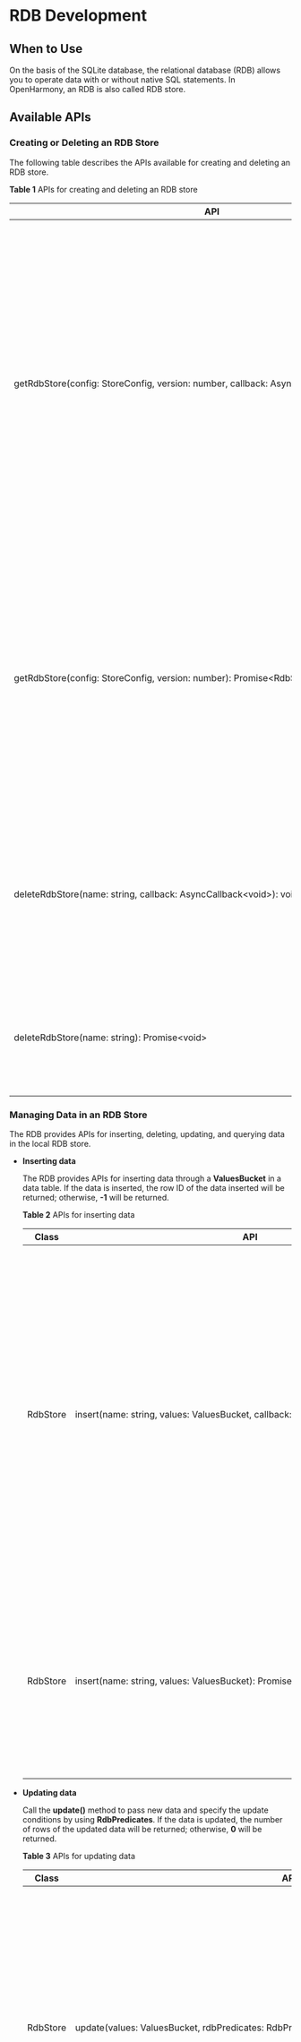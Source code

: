 # RDB Development

## When to Use

On the basis of the SQLite database, the relational database (RDB) allows you to operate data with or without native SQL statements. In OpenHarmony, an RDB is also called RDB store.


## Available APIs

### Creating or Deleting an RDB Store

The following table describes the APIs available for creating and deleting an RDB store.

**Table 1** APIs for creating and deleting an RDB store

| API                                                          | Description                                                  |
| ------------------------------------------------------------ | ------------------------------------------------------------ |
| getRdbStore(config:&nbsp;StoreConfig,&nbsp;version:&nbsp;number,&nbsp;callback:&nbsp;AsyncCallback&lt;RdbStore&gt;):&nbsp;void | Obtains an RDB store. This method uses a callback to return the result. You can set parameters for the RDB store based on service requirements, and then call APIs to perform data operations.<br>-&nbsp;**config**: configuration of the RDB store.<br>-&nbsp;**version**: RDB version.<br>-&nbsp;**callback**: callback invoked to return the RDB store obtained. |
| getRdbStore(config:&nbsp;StoreConfig,&nbsp;version:&nbsp;number):&nbsp;Promise&lt;RdbStore&gt; | Obtains an RDB store. This method uses a promise to return the result. You can set parameters for the RDB store based on service requirements, and then call APIs to perform data operations.<br>-&nbsp;**config**: configuration of the RDB store.<br>-&nbsp;**version**: RDB version. |
| deleteRdbStore(name:&nbsp;string,&nbsp;callback:&nbsp;AsyncCallback&lt;void&gt;):&nbsp;void | Deletes an RDB store. This method uses a callback to return the result. <br>-&nbsp;**name**: RDB store to delete.<br>-&nbsp;**callback**: callback invoked to return the result. |
| deleteRdbStore(name:&nbsp;string):&nbsp;Promise&lt;void&gt;  | Deletes an RDB store. This method uses a promise to return the result.<br>-&nbsp;**name**: RDB store to delete. |

### Managing Data in an RDB Store

The RDB provides APIs for inserting, deleting, updating, and querying data in the local RDB store.

- **Inserting data**
  
  The RDB provides APIs for inserting data through a **ValuesBucket** in a data table. If the data is inserted, the row ID of the data inserted will be returned; otherwise, **-1** will be returned.
  
  **Table 2** APIs for inserting data
  
  | Class    | API                                                          | Description                                                  |
  | -------- | ------------------------------------------------------------ | ------------------------------------------------------------ |
  | RdbStore | insert(name:&nbsp;string,&nbsp;values:&nbsp;ValuesBucket,&nbsp;callback:&nbsp;AsyncCallback&lt;number&gt;):void | Inserts a row of data into a table. This method uses a callback to return the result.<br>-&nbsp;**name**: name of the target table.<br>-&nbsp;**values**: data to be inserted into the table.<br>-&nbsp;**callback**: callback invoked to return the result. If the operation is successful, the row ID will be returned. Otherwise, **-1** will be returned. |
  | RdbStore | insert(name:&nbsp;string,&nbsp;values:&nbsp;ValuesBucket):&nbsp;Promise&lt;number&gt; | Inserts a row of data into a table. This method uses a promise to return the result.<br>-&nbsp;**name**: name of the target table.<br>-&nbsp;**values**: data to be inserted into the table. |
  
- **Updating data**
  
  Call the **update()** method to pass new data and specify the update conditions by using **RdbPredicates**. If the data is updated, the number of rows of the updated data will be returned; otherwise, **0** will be returned.
  
  **Table 3** APIs for updating data
  
  | Class    | API                                                          | Description                                                  |
  | -------- | ------------------------------------------------------------ | ------------------------------------------------------------ |
  | RdbStore | update(values:&nbsp;ValuesBucket,&nbsp;rdbPredicates:&nbsp;RdbPredicates,&nbsp;callback:&nbsp;AsyncCallback&lt;number&gt;):void | Updates data in the RDB store based on the specified **RdbPredicates** object. This method uses a callback to return the result.<br>-&nbsp;**values**: data to update, which is stored in a **ValuesBucket**.<br>-&nbsp;**rdbPredicates**: conditions for updating data.<br>-&nbsp;**callback**: callback invoked to return the number of rows updated. |
  | RdbStore | update(values:&nbsp;ValuesBucket,&nbsp;rdbPredicates:&nbsp;RdbPredicates):&nbsp;Promise\<number> | Updates data in the RDB store based on the specified **RdbPredicates** object. This method uses a promise to return the result.<br>-&nbsp;**values**: data to update, which is stored in a **ValuesBucket**.<br>-&nbsp;**rdbPredicates**: conditions for updating data. |
  
- **Deleting data**
  
  Call the **delete()** method to delete data meeting the conditions specified by **RdbPredicates**. If the data is deleted, the number of rows of the deleted data will be returned; otherwise, **0** will be returned.
  
  **Table 4** APIs for deleting data
  
  | Class    | API                                                          | Description                                                  |
  | -------- | ------------------------------------------------------------ | ------------------------------------------------------------ |
  | RdbStore | delete(rdbPredicates:&nbsp;RdbPredicates,&nbsp;callback:&nbsp;AsyncCallback&lt;number&gt;):void | Deletes data from the RDB store based on the specified **RdbPredicates** object. This method uses a callback to return the result.<br>-&nbsp;**rdbPredicates**: conditions for deleting data.<br>-&nbsp;**callback**: callback invoked to return the number of rows deleted. |
  | RdbStore | delete(rdbPredicates:&nbsp;RdbPredicates):&nbsp;Promise      | Deletes data from the RDB store based on the specified **RdbPredicates** object. This method uses a promise to return the result.<br>-&nbsp;**rdbPredicates**: conditions for deleting data. |
  
- **Querying data**

  You can query data in an RDB store in either of the following ways:

  - Call the **query()** method to query data based on the predicates, without passing any SQL statement.
  - Run the native SQL statement.

  **Table 5** APIs for querying data

  | Class    | API                                                          | Description                                                  |
  | -------- | ------------------------------------------------------------ | ------------------------------------------------------------ |
  | RdbStore | query(rdbPredicates:&nbsp;RdbPredicates,&nbsp;columns:&nbsp;Array,&nbsp;callback:&nbsp;AsyncCallback&lt;ResultSet&gt;):&nbsp;void | Queries data in the RDB store based on the specified **RdbPredicates** object. This method uses a callback to return the result.<br>-&nbsp;**rdbPredicates**: conditions for querying data.<br>-&nbsp;**columns**: columns to query. If this parameter is not specified, the query applies to all columns.<br>-&nbsp;**callback**: callback invoked to return the result. If the operation is successful, a **ResultSet** object will be returned. |
  | RdbStore | query(rdbPredicates:&nbsp;RdbPredicates,&nbsp;columns:&nbsp;Array):&nbsp;Promise&lt;ResultSet&gt; | Queries data in the RDB store based on the specified **RdbPredicates** object. This method uses a promise to return the result.<br>-&nbsp;**rdbPredicates**: conditions for querying data.<br>-&nbsp;**columns**: columns to query. If this parameter is not specified, the query applies to all columns. |
  | RdbStore | querySql(sql:&nbsp;string,&nbsp;bindArgs:&nbsp;Array&lt;ValueType&gt;,&nbsp;callback:&nbsp;AsyncCallback&lt;ResultSet&gt;):void | Queries data in the RDB store using the specified SQL statement. This method uses a callback to return the result.<br>-&nbsp;**sql**: SQL statement.<br>-&nbsp;**bindArgs**: arguments in the SQL statement.<br>-&nbsp;**callback**: callback invoked to return the result. If the operation is successful, a **ResultSet** object will be returned. |
  | RdbStore | querySql(sql:&nbsp;string,&nbsp;bindArgs?:&nbsp;Array&lt;ValueType&gt;):Promise&lt;ResultSet&gt; | Queries data in the RDB store using the specified SQL statement. This method uses a promise to return the result.<br>-&nbsp;**sql**: SQL statement.<br>-&nbsp;**bindArgs**: arguments in the SQL statement. |

### Using Predicates

The RDB provides **RdbPredicates** for you to set database operation conditions.

**Table 6** APIs for using RDB store predicates

| Class         | API                                                          | Description                                                  |
| ------------- | ------------------------------------------------------------ | ------------------------------------------------------------ |
| RdbPredicates | inDevices(devices: Array\<string>): RdbPredicates            | Specifies remote devices on the network with RDB stores to be synchronized.<br>-&nbsp;**devices**: IDs of the remote devices on the network.<br>-&nbsp;**RdbPredicates**: returns a **RdbPredicates** object that matches the specified field. |
| RdbPredicates | inAllDevices(): RdbPredicates                                | Connects to all remote devices on the network with RDB stores to be synchronized.<br>-&nbsp;**RdbPredicates**: returns a **RdbPredicates** object that matches the specified field. |
| RdbPredicates | equalTo(field:&nbsp;string,&nbsp;value:&nbsp;ValueType):&nbsp;RdbPredicates | Sets the **RdbPredicates** to match the field with data type **ValueType** and value equal to the specified value.<br>-&nbsp;**field**: column name in the database table.<br>-&nbsp;**value**: value specified.<br>-&nbsp;**RdbPredicates**: returns a **RdbPredicates** object that matches the specified field. |
| RdbPredicates | notEqualTo(field:&nbsp;string,&nbsp;value:&nbsp;ValueType):&nbsp;RdbPredicates | Sets the **RdbPredicates** to match the field with data type **ValueType** and value not equal to the specified value.<br>-&nbsp;**field**: column name in the database table.<br>-&nbsp;**value**: value specified.<br>-&nbsp;**RdbPredicates**: returns a **RdbPredicates** object that matches the specified field. |
| RdbPredicates | beginWrap():&nbsp;RdbPredicates                              | Adds a left parenthesis to the **RdbPredicates**.<br>-&nbsp;**RdbPredicates**: returns a **RdbPredicates** with a left parenthesis. |
| RdbPredicates | endWrap():&nbsp;RdbPredicates                                | Adds a right parenthesis to the **RdbPredicates**.<br>-&nbsp;**RdbPredicates**: returns a **RdbPredicates** with a right parenthesis. |
| RdbPredicates | or():&nbsp;RdbPredicates                                     | Adds the OR condition to the **RdbPredicates**.<br>-&nbsp;**RdbPredicates**: returns a **RdbPredicates** with the OR condition. |
| RdbPredicates | and():&nbsp;RdbPredicates                                    | Adds the AND condition to the **RdbPredicates**.<br>-&nbsp;**RdbPredicates**: returns a **RdbPredicates** with the AND condition. |
| RdbPredicates | contains(field:&nbsp;string,&nbsp;value:&nbsp;string):&nbsp;RdbPredicats | Sets the **RdbPredicates** to match a string containing the specified value.<br>-&nbsp;**field**: column name in the database table.<br>-&nbsp;**value**: value specified.<br>-&nbsp;**RdbPredicates**: returns a **RdbPredicates** object that matches the specified string. |
| RdbPredicates | beginsWith(field:&nbsp;string,&nbsp;value:&nbsp;string):&nbsp;RdbPredicates | Sets the **RdbPredicates** to match a string that starts with the specified value.<br>-&nbsp;**field**: column name in the database table.<br>-&nbsp;**value**: value specified.<br>-&nbsp;**RdbPredicates**: returns a **RdbPredicates** object that matches the specified field. |
| RdbPredicates | endsWith(field:&nbsp;string,&nbsp;value:&nbsp;string):&nbsp;RdbPredicates | Sets the **RdbPredicates** to match a string that ends with the specified value.<br>-&nbsp;**field**: column name in the database table.<br>-&nbsp;**value**: value specified.<br>-&nbsp;**RdbPredicates**: returns a **RdbPredicates** object that matches the specified field. |
| RdbPredicates | isNull(field:&nbsp;string):&nbsp;RdbPredicates               | Sets the **RdbPredicates** to match the field whose value is null.<br>-&nbsp;**field**: column name in the database table.<br>-&nbsp;**RdbPredicates**: returns a **RdbPredicates** object that matches the specified field. |
| RdbPredicates | isNotNull(field:&nbsp;string):&nbsp;RdbPredicates            | Sets the **RdbPredicates** to match the field whose value is not null.<br>-&nbsp;**field**: column name in the database table.<br>-&nbsp;**RdbPredicates**: returns a **RdbPredicates** object that matches the specified field. |
| RdbPredicates | like(field:&nbsp;string,&nbsp;value:&nbsp;string):&nbsp;RdbPredicates | Sets the **RdbPredicates** to match a string that is similar to the specified value.<br>-&nbsp;**field**: column name in the database table.<br>-&nbsp;**value**: value specified.<br>-&nbsp;**RdbPredicates**: returns a **RdbPredicates** object that matches the specified field. |
| RdbPredicates | glob(field:&nbsp;string,&nbsp;value:&nbsp;string):&nbsp;RdbPredicates | Sets the **RdbPredicates** to match the specified string.<br>-&nbsp;**field**: column name in the database table.<br>-&nbsp;**value**: value specified.<br>-&nbsp;**RdbPredicates**: returns a **RdbPredicates** object that matches the specified field. |
| RdbPredicates | between(field:&nbsp;string,&nbsp;low:&nbsp;ValueType,&nbsp;high:&nbsp;ValueType):&nbsp;RdbPredicates | Sets the **RdbPredicates** to match the field with data type **ValueType** and value within the specified range.<br>-&nbsp;**field**: column name in the database table.<br>-&nbsp;**low**: minimum value that matches the **RdbPredicates**.<br>-&nbsp;**high**: maximum value that matches the **RdbPredicates**.<br>-&nbsp;**RdbPredicates**: returns a **RdbPredicates** object that matches the specified field. |
| RdbPredicates | notBetween(field:&nbsp;string,&nbsp;low:&nbsp;ValueType,&nbsp;high:&nbsp;ValueType):&nbsp;RdbPredicates | Sets the **RdbPredicates** to match the field with data type **ValueType** and value out of the specified range.<br>-&nbsp;**field**: column name in the database table.<br>-&nbsp;**low**: minimum value that matches the **RdbPredicates**.<br>-&nbsp;**high**: maximum value that matches the **RdbPredicates**.<br>-&nbsp;**RdbPredicates**: returns a **RdbPredicates** object that matches the specified field. |
| RdbPredicates | greaterThan(field:&nbsp;string,&nbsp;value:&nbsp;ValueType):&nbsp;RdbPredicatesgr | Sets the **RdbPredicates** to match the field with data type **ValueType** and value greater than the specified value.<br>-&nbsp;**field**: column name in the database table.<br>-&nbsp;**value**: value specified.<br>-&nbsp;**RdbPredicates**: returns a **RdbPredicates** object that matches the specified field. |
| RdbPredicates | lessThan(field:&nbsp;string,&nbsp;value:&nbsp;ValueType):&nbsp;RdbPredicates | Sets the **RdbPredicates** to match the field with data type **ValueType** and value less than the specified value.<br>-&nbsp;**field**: column name in the database table.<br>-&nbsp;**value**: value specified.<br>-&nbsp;**RdbPredicates**: returns a **RdbPredicates** object that matches the specified field. |
| RdbPredicates | greaterThanOrEqualTo(field:&nbsp;string,&nbsp;value:&nbsp;ValueType):&nbsp;RdbPredicates | Sets the **RdbPredicates** to match the field with data type **ValueType** and value greater than or equal to the specified value.<br>-&nbsp;**field**: column name in the database table.<br>-&nbsp;**value**: value specified.<br>-&nbsp;**RdbPredicates**: returns a **RdbPredicates** object that matches the specified field. |
| RdbPredicates | lessThanOrEqualTo(field:&nbsp;string,&nbsp;value:&nbsp;ValueType):&nbsp;RdbPredicates | Sets the **RdbPredicates** to match the field with data type **ValueType** and value less than or equal to the specified value.<br>-&nbsp;**field**: column name in the database table.<br>-&nbsp;**value**: value specified.<br>-&nbsp;**RdbPredicates**: returns a **RdbPredicates** object that matches the specified field. |
| RdbPredicates | orderByAsc(field:&nbsp;string):&nbsp;RdbPredicates           | Sets the **RdbPredicates** to match the column with values sorted in ascending order.<br>-&nbsp;**field**: column name in the database table.<br>-&nbsp;**RdbPredicates**: returns a **RdbPredicates** object that matches the specified field. |
| RdbPredicates | orderByDesc(field:&nbsp;string):&nbsp;RdbPredicates          | Sets the **RdbPredicates** to match the column with values sorted in descending order.<br>-&nbsp;**field**: column name in the database table.<br>-&nbsp;**RdbPredicates**: returns a **RdbPredicates** object that matches the specified field. |
| RdbPredicates | distinct():&nbsp;RdbPredicates                               | Sets the **RdbPredicates** to filter out duplicate records.<br>-&nbsp;**RdbPredicates**: returns a **RdbPredicates** object that can filter out duplicate records. |
| RdbPredicates | limitAs(value:&nbsp;number):&nbsp;RdbPredicates              | Sets the **RdbPredicates** to specify the maximum number of records.<br>-&nbsp;**value**: maximum number of records.<br>-&nbsp;**RdbPredicates**: returns a **RdbPredicates** object that can be used to set the maximum number of records. |
| RdbPredicates | offsetAs(rowOffset:&nbsp;number):&nbsp;RdbPredicates         | Sets the **RdbPredicates** to specify the start position of the returned result.<br>-&nbsp;**rowOffset**: start position of the returned result. The value is a positive integer.<br>-&nbsp;**RdbPredicates**: returns a **RdbPredicates** object that specifies the start position of the returned result. |
| RdbPredicates | groupBy(fields:&nbsp;Array&lt;string&gt;):&nbsp;RdbPredicates | Sets the **RdbPredicates** to group rows that have the same value into summary rows.<br>-&nbsp;**fields**: names of the columns grouped for querying data.<br>-&nbsp;**RdbPredicates**: returns a **RdbPredicates** object that groups rows with the same value. |
| RdbPredicates | indexedBy(indexName:&nbsp;string):&nbsp;RdbPredicates        | Sets the **RdbPredicates** to specify the index column.<br>-&nbsp;**indexName**: name of the index column.<br>-&nbsp;**RdbPredicates**: returns a **RdbPredicates** object that specifies the index column. |
| RdbPredicates | in(field:&nbsp;string,&nbsp;value:&nbsp;Array&lt;ValueType&gt;):&nbsp;RdbPredicates | Sets the **RdbPredicates** to match the field with data type **Array&#60;ValueType&#62;** and value within the specified range.<br>-&nbsp;**field**: column name in the database table.<br>-&nbsp;**value**: array of **ValueType** to match.<br>-&nbsp;**RdbPredicates**: returns a **RdbPredicates** object that matches the specified field. |
| RdbPredicates | notIn(field:&nbsp;string,&nbsp;value:&nbsp;Array&lt;ValueType&gt;):&nbsp;RdbPredicates | Sets the **RdbPredicates** to match the field with data type **Array&#60;ValueType&#62;** and value out of the specified range.<br>-&nbsp;**field**: column name in the database table.<br>-&nbsp;**value**: array of **ValueType** to match.<br>-&nbsp;**RdbPredicates**: returns a **RdbPredicates** object that matches the specified field. |

### Using the Result Set

A result set can be regarded as a row of data in the queried results. It allows you to traverse and access the data you have queried. The following table describes the external APIs of **ResultSet**.

> **NOTICE**<br>
> After a result set is used, you must call the **close()** method to close it explicitly.

**Table 7** APIs for using the result set

| Class     | API                                                  | Description                                                  |
| --------- | ---------------------------------------------------- | ------------------------------------------------------------ |
| ResultSet | goTo(offset:number):&nbsp;boolean                    | Moves the result set forwards or backwards by the specified offset relative to its current position. |
| ResultSet | goToRow(position:&nbsp;number):&nbsp;boolean         | Moves the result set to the specified row.                   |
| ResultSet | goToNextRow():&nbsp;boolean                          | Moves the result set to the next row.                        |
| ResultSet | goToPreviousRow():&nbsp;boolean                      | Moves the result set to the previous row.                    |
| ResultSet | getColumnIndex(columnName:&nbsp;string):&nbsp;number | Obtains the column index based on the specified column name. |
| ResultSet | getColumnName(columnIndex:&nbsp;number):&nbsp;string | Obtains the column name based on the specified column index. |
| ResultSet | goToFirstRow():&nbsp;boolean                         | Checks whether the result set is located in the first row.   |
| ResultSet | goToLastRow():&nbsp;boolean                          | Checks whether the result set is located in the last row.    |
| ResultSet | getString(columnIndex:&nbsp;number):&nbsp;string     | Obtains the value in the specified column of the current row, in a string. |
| ResultSet | getBlob(columnIndex:&nbsp;number):&nbsp;Uint8Array   | Obtains the values in the specified column of the current row, in a byte array. |
| ResultSet | getDouble(columnIndex:&nbsp;number):&nbsp;number     | Obtains the values in the specified column of the current row, in double. |
| ResultSet | isColumnNull(columnIndex:&nbsp;number):&nbsp;boolean | Checks whether the value in the specified column of the current row is null. |
| ResultSet | close():&nbsp;void                                   | Closes the result set.                                       |



### Setting Distributed Tables

**Setting Distributed Tables**

**Table 8** APIs for setting distributed tables

| Class    | API                                                          | Description                                                  |
| -------- | ------------------------------------------------------------ | ------------------------------------------------------------ |
| RdbStore | setDistributedTables(tables: Array\<string>, callback: AsyncCallback\<void>): void | Sets a list of distributed tables. This method uses a callback to return the result.<br>- &nbsp;**tables**: names of the distributed tables to set.<br>-&nbsp;**callback**: callback invoked to return the result. |
| RdbStore | setDistributedTables(tables: Array\<string>): Promise\<void> | Sets a list of distributed tables. This method uses a promise to return the result.<br>- &nbsp;**tables**: names of the distributed tables to set. |

**Obtaining the Distributed Table Name for a Remote Device**

You can obtain the distributed table name for a remote device based on the local table name. The distributed table name can be used to query the RDB store of the remote device.

**Table 9** APIs for obtaining the distributed table name of a remote device

| Class    | API                                                          | Description                                                  |
| -------- | ------------------------------------------------------------ | ------------------------------------------------------------ |
| RdbStore | obtainDistributedTableName(device: string, table: string, callback: AsyncCallback\<string>): void | Obtains the distributed table name for a remote device based on the local table name. The distributed table name is used to query the RDB store of the remote device. This method uses a callback to return the result.<br>-&nbsp;**device**: remote device.<br>- &nbsp;**table**: local table name.<br>- &nbsp;**callback**: callback used to return the result. If the operation is successful, the distributed table name of the remote device will be returned. |
| RdbStore | obtainDistributedTableName(device: string, table: string): Promise\<string> | Obtains the distributed table name for a remote device based on the local table name. The distributed table name is used to query the RDB store of the remote device. This method uses a promise to return the result.<br>-&nbsp;**device**: remote device.<br>- &nbsp;**table**: local table name. |

**Synchronizing Data Between Devices**

**Table 10** APIs for synchronizing data between devices

| Class    | API                                                          | Description                                                  |
| -------- | ------------------------------------------------------------ | ------------------------------------------------------------ |
| RdbStore | sync(mode: SyncMode, predicates: RdbPredicates, callback: AsyncCallback<Array<[string, number]>>): void | Synchronizes data between devices. This method uses a callback to return the result.<br>-&nbsp;**mode**: data synchronization mode.  **SYNC\_MODE\_PUSH** means to push data from the local device to a remote device. **SYNC\_MODE\_PULL** means to pull data from a remote device to the local device.<br>-&nbsp;**predicates**: data and devices to be synchronized.<br>-&nbsp;**callback**: callback invoked to return the result. In the result, **string** indicates the device ID, and **number** indicates the synchronization status of each device. The value **0** indicates a success, and other values indicate a failure. |
| RdbStore | sync(mode: SyncMode, predicates: RdbPredicates): Promise<Array<[string, number]>> | Synchronizes data between devices. This method uses a promise to return the result.<br>-&nbsp;**mode**: data synchronization mode.  **SYNC\_MODE\_PUSH** means to push data from the local device to a remote device. **SYNC\_MODE\_PULL** means to pull data from a remote device to the local device.<br>-&nbsp;**predicates**: data and devices to be synchronized. |

**Registering an RDB Store Observer**

**Table 11** API for registering an observer

| Class    | API                                                          | Description                                                  |
| -------- | ------------------------------------------------------------ | ------------------------------------------------------------ |
| RdbStore | on(event: 'dataChange', type: SubscribeType, observer: Callback<Array\<string>>): void | Registers an observer for this RDB store to subscribe to distributed data changes. When data in the RDB store changes, a callback will be invoked to return the data changes.<br>-&nbsp;**type**: subscription type. **SUBSCRIBE\_TYPE\_REMOTE** means to subscribe to remote data changes.<br>-&nbsp;**observer**: observer that listens for data changes in the RDB store. |

**Unregistering an RDB Store Observer**

**Table 12** API for unregistering an observer

| Class    | API                                                          | Description                                                  |
| -------- | ------------------------------------------------------------ | ------------------------------------------------------------ |
| RdbStore | off(event:'dataChange', type: SubscribeType, observer: Callback<Array\<string>>): void | Unregisters the observer of the specified type for the RDB store. This method uses a callback to return the result.<br>- &nbsp;**type**: subscription type. **SUBSCRIBE\_TYPE\_REMOTE** means to subscribe to remote data changes.<br>- &nbsp;**observer**: observer to unregister. |


## How to Develop

1. Create an RDB store.
   1. Configure the RDB store attributes, including the RDB store name, storage mode, and whether read-only mode is used.
   2. Initialize the table structure and related data in the RDB store.
   3. Create the RDB store.

   The sample code is as follows:

   ```js
   import data_rdb from '@ohos.data.rdb'
   
   const CREATE_TABLE_TEST = "CREATE TABLE IF NOT EXISTS test (" + "id INTEGER PRIMARY KEY AUTOINCREMENT, " + "name TEXT NOT NULL, " + "age INTEGER, " + "salary REAL, " + "blobType BLOB)";
   const STORE_CONFIG = {name: "rdbstore.db",}
   data_rdb.getRdbStore(STORE_CONFIG, 1, function (err, rdbStore) {
       rdbStore.executeSql(SQL_CREATE_TABLE)
       console.info('create table done.')
   })
   ```

2. Insert data.
   1. Create a **ValuesBucket** to store the data you need to insert.
   2. Call the **insert()** method to insert data into the RDB store.

   The sample code is as follows:

   ```js
   var u8 = new Uint8Array([1, 2, 3])
   const valueBucket = {"name": "Tom", "age": 18, "salary": 100.5, "blobType": u8,}
   let insertPromise = rdbStore.insert("test", valueBucket)
   ```

3. Query data.
   1. Create an **RdbPredicates** object to specify query conditions.
   2. Call the **query()** method to query data.
   3. Call the **ResultSet()** method to obtain the query result.

   The sample code is as follows:

   ```js
   let predicates = new data_rdb.RdbPredicates("test");
   predicates.equalTo("name", "Tom")
   let promisequery = rdbStore.query(predicates)
       promisequery.then((resultSet) => {
       resultSet.goToFirstRow()
       const id = resultSet.getLong(resultSet.getColumnIndex("id"))
       const name = resultSet.getString(resultSet.getColumnIndex("name"))
       const age = resultSet.getLong(resultSet.getColumnIndex("age"))
       const salary = resultSet.getDouble(resultSet.getColumnIndex("salary"))
       const blobType = resultSet.getBlob(resultSet.getColumnIndex("blobType"))
       resultSet.close()
   })
   ```

4. Set the distributed tables to be synchronized.
   1. Set the distributed tables.
   2. Check whether the setting is successful.

   The sample code is as follows:

   ```js
   let promise = rdbStore.setDistributedTables(["test"])
   promise.then(() => {
       console.info("setDistributedTables success.")
   }).catch((err) => {
       console.info("setDistributedTables failed.")
   })
   ```

 5. Synchronize data across devices.
    1. Constructs an **RdbPredicates** object to specify remote devices within the network to be synchronized.
    2. Call the **sync()** method to synchronize data.
    3. Check whether the data synchronization is successful.

    The sample code is as follows:

    ```js
    let predicate = new data_rdb.RdbPredicates('test')
    predicate.inDevices(['12345678abcde'])
    let promise = rdbStore.sync(rdb.SyncMode.SYNC_MODE_PUSH, predicate)
    promise.then((result) => {
        console.log('sync done.')
        for (let i = 0; i < result.length; i++) {
            console.log('device=' + result[i][0] + ' status=' + result[i][1])
        }
    }).catch((err) => {
        console.log('sync failed')
    })
    ```

6. Subscribe to distributed data.
    1. Register an observer to listen for distributed data changes.
    2. When data in the RDB store changes, a callback will be invoked to return the data changes.

    The sample code is as follows:

    ```js
    function storeObserver(devices) {
        for (let i = 0; i < devices.length; i++) {
            console.log('device=' + device[i] + ' data changed')
        }
    }
    try {
        rdbStore.on('dataChange', rdb.SubscribeType.SUBSCRIBE_TYPE_REMOTE, storeObserver)
    } catch (err) {
        console.log('register observer failed')
    }
    ```

7. Query data across devices.
    1. Obtain the distributed table name for a remote device based on the local table name.
    2. Call the **ResultSet()** method to obtain the query result.

    The sample code is as follows:

    ```js
    let tableName = rdbStore.obtainDistributedTableName(deviceId, "test");
    let resultSet = rdbStore.querySql("SELECT * FROM " + tableName)
    ```